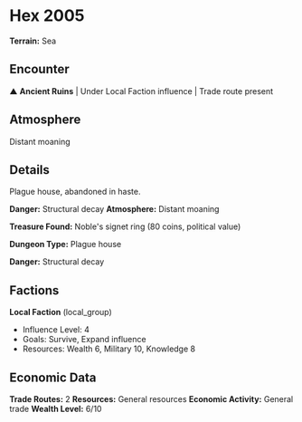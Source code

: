 # Hex 2005

**Terrain:** Sea

## Encounter
▲ **Ancient Ruins** | Under Local Faction influence | Trade route present

## Atmosphere
Distant moaning

## Details
Plague house, abandoned in haste.

**Danger:** Structural decay
**Atmosphere:** Distant moaning

**Treasure Found:** Noble's signet ring (80 coins, political value)


**Dungeon Type:** Plague house

**Danger:** Structural decay

## Factions
**Local Faction** (local_group)
- Influence Level: 4
- Goals: Survive, Expand influence
- Resources: Wealth 6, Military 10, Knowledge 8

## Economic Data
**Trade Routes:** 2
**Resources:** General resources
**Economic Activity:** General trade
**Wealth Level:** 6/10
